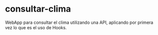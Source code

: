 # consultar-clima
WebApp para consultar el clima utilizando una API, aplicando por primera vez lo que es el uso de Hooks.
